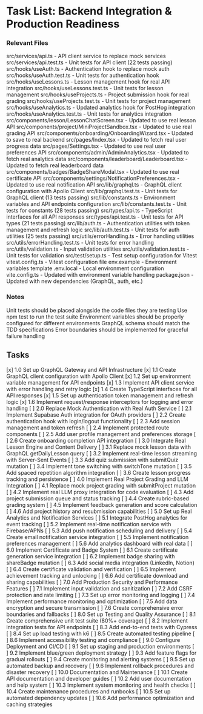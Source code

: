 # Task List: Backend Integration & Production Readiness

### Relevant Files
src/services/api.ts - API client service to replace mock services
src/services/api.test.ts - Unit tests for API client (22 tests passing)
src/hooks/useAuth.ts - Authentication hook to replace mock auth
src/hooks/useAuth.test.ts - Unit tests for authentication hook
src/hooks/useLessons.ts - Lesson management hook for real API integration
src/hooks/useLessons.test.ts - Unit tests for lesson management
src/hooks/useProjects.ts - Project submission hook for real grading
src/hooks/useProjects.test.ts - Unit tests for project management
src/hooks/useAnalytics.ts - Updated analytics hook for PostHog integration
src/hooks/useAnalytics.test.ts - Unit tests for analytics integration
src/components/lesson/LessonChatScreen.tsx - Updated to use real lesson API
src/components/project/MiniProjectSandbox.tsx - Updated to use real grading API
src/components/onboarding/OnboardingWizard.tsx - Updated to save to real backend
src/pages/Index.tsx - Updated to fetch real user progress data
src/pages/Settings.tsx - Updated to use real user preferences API
src/components/admin/AdminAnalytics.tsx - Updated to fetch real analytics data
src/components/leaderboard/Leaderboard.tsx - Updated to fetch real leaderboard data
src/components/badges/BadgeShareModal.tsx - Updated to use real certificate API
src/components/settings/NotificationPreferences.tsx - Updated to use real notification API
src/lib/graphql.ts - GraphQL client configuration with Apollo Client
src/lib/graphql.test.ts - Unit tests for GraphQL client (13 tests passing)
src/lib/constants.ts - Environment variables and API endpoints configuration
src/lib/constants.test.ts - Unit tests for constants (28 tests passing)
src/types/api.ts - TypeScript interfaces for all API responses
src/types/api.test.ts - Unit tests for API types (21 tests passing)
src/lib/auth.ts - Authentication utilities with token management and refresh logic
src/lib/auth.test.ts - Unit tests for auth utilities (25 tests passing)
src/utils/errorHandling.ts - Error handling utilities
src/utils/errorHandling.test.ts - Unit tests for error handling
src/utils/validation.ts - Input validation utilities
src/utils/validation.test.ts - Unit tests for validation
src/test/setup.ts - Test setup configuration for Vitest
vitest.config.ts - Vitest configuration file
env.example - Environment variables template
.env.local - Local environment configuration
vite.config.ts - Updated with environment variable handling
package.json - Updated with new dependencies (GraphQL, auth, etc.)

### Notes
Unit tests should be placed alongside the code files they are testing
Use npm test to run the test suite
Environment variables should be properly configured for different environments
GraphQL schema should match the TDD specifications
Error boundaries should be implemented for graceful failure handling

## Tasks
[x] 1.0 Set up GraphQL Gateway and API Infrastructure
    [x] 1.1 Create GraphQL client configuration with Apollo Client
    [x] 1.2 Set up environment variable management for API endpoints
    [x] 1.3 Implement API client service with error handling and retry logic
    [x] 1.4 Create TypeScript interfaces for all API responses
    [x] 1.5 Set up authentication token management and refresh logic
    [x] 1.6 Implement request/response interceptors for logging and error handling
[ ] 2.0 Replace Mock Authentication with Real Auth Service
    [ ] 2.1 Implement Supabase Auth integration for OAuth providers
    [ ] 2.2 Create authentication hook with login/logout functionality
    [ ] 2.3 Add session management and token refresh
    [ ] 2.4 Implement protected route components
    [ ] 2.5 Add user profile management and preferences storage
    [ ] 2.6 Create onboarding completion API integration
[ ] 3.0 Integrate Real Lesson Engine and Content Delivery
    [ ] 3.1 Replace mock lesson data with GraphQL getDailyLesson query
    [ ] 3.2 Implement real-time lesson streaming with Server-Sent Events
    [ ] 3.3 Add quiz submission with submitQuiz mutation
    [ ] 3.4 Implement tone switching with switchTone mutation
    [ ] 3.5 Add spaced repetition algorithm integration
    [ ] 3.6 Create lesson progress tracking and persistence
[ ] 4.0 Implement Real Project Grading and LLM Integration
    [ ] 4.1 Replace mock project grading with submitProject mutation
    [ ] 4.2 Implement real LLM proxy integration for code evaluation
    [ ] 4.3 Add project submission queue and status tracking
    [ ] 4.4 Create rubric-based grading system
    [ ] 4.5 Implement feedback generation and score calculation
    [ ] 4.6 Add project history and resubmission capabilities
[ ] 5.0 Set up Real Analytics and Notification Services
    [ ] 5.1 Integrate PostHog analytics for event tracking
    [ ] 5.2 Implement real-time notification service with Firebase/APNs
    [ ] 5.3 Add push notification scheduling and delivery
    [ ] 5.4 Create email notification service integration
    [ ] 5.5 Implement notification preferences management
    [ ] 5.6 Add analytics dashboard with real data
[ ] 6.0 Implement Certificate and Badge System
    [ ] 6.1 Create certificate generation service integration
    [ ] 6.2 Implement badge sharing with shareBadge mutation
    [ ] 6.3 Add social media integration (LinkedIn, Notion)
    [ ] 6.4 Create certificate validation and verification
    [ ] 6.5 Implement achievement tracking and unlocking
    [ ] 6.6 Add certificate download and sharing capabilities
[ ] 7.0 Add Production Security and Performance Features
    [ ] 7.1 Implement input validation and sanitization
    [ ] 7.2 Add CSRF protection and rate limiting
    [ ] 7.3 Set up error monitoring and logging
    [ ] 7.4 Implement performance monitoring and optimization
    [ ] 7.5 Add data encryption and secure transmission
    [ ] 7.6 Create comprehensive error boundaries and fallbacks
[ ] 8.0 Set up Testing and Quality Assurance
    [ ] 8.1 Create comprehensive unit test suite (80%+ coverage)
    [ ] 8.2 Implement integration tests for API endpoints
    [ ] 8.3 Add end-to-end tests with Cypress
    [ ] 8.4 Set up load testing with k6
    [ ] 8.5 Create automated testing pipeline
    [ ] 8.6 Implement accessibility testing and compliance
[ ] 9.0 Configure Deployment and CI/CD
    [ ] 9.1 Set up staging and production environments
    [ ] 9.2 Implement blue/green deployment strategy
    [ ] 9.3 Add feature flags for gradual rollouts
    [ ] 9.4 Create monitoring and alerting systems
    [ ] 9.5 Set up automated backup and recovery
    [ ] 9.6 Implement rollback procedures and disaster recovery
[ ] 10.0 Documentation and Maintenance
    [ ] 10.1 Create API documentation and developer guides
    [ ] 10.2 Add user documentation and help system
    [ ] 10.3 Implement system monitoring and health checks
    [ ] 10.4 Create maintenance procedures and runbooks
    [ ] 10.5 Set up automated dependency updates
    [ ] 10.6 Add performance optimization and caching strategies